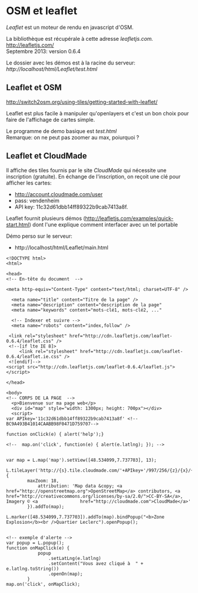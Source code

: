 OSM et leaflet
========================================================

*Leaflet* est un moteur de rendu en javascript d'OSM. 

La bibliothèque est récupérale à cette adresse *leafletjs.com.* http://leafletjs.com/  
Septembre 2013: version 0.6.4

Le dossier avec les démos est à la racine du serveur: *http://localhost/html/Leaflet/test.html*

Leaflet et OSM
--------------
http://switch2osm.org/using-tiles/getting-started-with-leaflet/

Leaflet est plus facile à manipuler qu'openlayers et c'est un bon choix pour faire de l'affichage de cartes simple.

Le programme de demo basique est *test.html*  
Remarque: on ne peut pas zoomer au max, poiurquoi ?

Leaflet et CloudMade
--------------------
Il affiche des tiles fournis par le site *CloudMade* qui nécessite une inscription (gratuite). En échange de l'inscription, on reçoit une clé pour afficher les cartes:
- http://account.cloudmade.com/user
- pass: vendenheim
- API key: 11c32d61dbb14ff89322b9cab7413a8f. 

Leaflet fournit plusieurs démos (http://leafletjs.com/examples/quick-start.html) dont l'une explique comment interfacer avec un tel portable

Démo perso sur le serveur:
- http://localhost/html/Leaflet/main.html

```{}
<!DOCTYPE html>
<html>

<head>
<!-- En-tête du document  -->
 
<meta http-equiv="Content-Type" content="text/html; charset=UTF-8" />
 
  <meta name="title" content="Titre de la page" />
  <meta name="description" content="description de la page"
  <meta name="keywords" content="mots-clé1, mots-clé2, ..."
 
  <!-- Indexer et suivre -->
  <meta name="robots" content="index,follow" />

 <link rel="stylesheet" href="http://cdn.leafletjs.com/leaflet-0.6.4/leaflet.css" />
 <!--[if lte IE 8]>
     <link rel="stylesheet" href="http://cdn.leafletjs.com/leaflet-0.6.4/leaflet.ie.css" />
 <![endif]-->
<script src="http://cdn.leafletjs.com/leaflet-0.6.4/leaflet.js"></script>

</head>

<body>
<!-- CORPS DE LA PAGE  -->
  <p>Bienvenue sur ma page web</p>
  <div id="map" style="width: 1300px; height: 700px"></div>
  <script>
var APIkey='11c32d61dbb14ff89322b9cab7413a8f' <!-- BC9A493B41014CAABB98F0471D759707-->

function onClick(e) { alert('help');}

<!--  map.on('click', function(e) { alert(e.latlng); }); -->


var map = L.map('map').setView([48.534099,7.737703], 13);

L.tileLayer('http://{s}.tile.cloudmade.com/'+APIkey+'/997/256/{z}/{x}/{y}.png', {
  		maxZoom: 18,
			attribution: 'Map data &copy; <a href="http://openstreetmap.org">OpenStreetMap</a> contributors, <a href="http://creativecommons.org/licenses/by-sa/2.0/">CC-BY-SA</a>, Imagery © <a 				href="http://cloudmade.com">CloudMade</a>'
		}).addTo(map);

L.marker([48.534099,7.737703]).addTo(map).bindPopup("<b>Zone Explosion</b><br />Quartier Leclerc").openPopup();


<!-- exemple d'alerte -->
var popup = L.popup();
function onMapClick(e) {
			popup
				.setLatLng(e.latlng)
				.setContent("Vous avez cliqué à  " + e.latlng.toString())
				.openOn(map);
		}
map.on('click', onMapClick);
```

